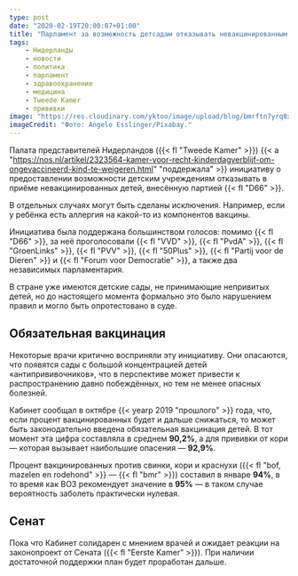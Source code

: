 ```yaml
---
type: post
date: "2020-02-19T20:00:07+01:00"
title: "Парламент за возможность детсадам отказывать невакцинированным детям"
tags:
    - Нидерланды
    - новости
    - политика
    - парламент
    - здравоохранение
    - медицина
    - Tweede Kamer
    - прививки
image: "https://res.cloudinary.com/yktoo/image/upload/blog/bmrftn7yrq8xkb8iinxl.jpg"
imageCredit: "Фото: Angelo Esslinger/Pixabay."
---
```


Палата представителей Нидерландов ({{< fl "Tweede Kamer" >}}) {{< a "https://nos.nl/artikel/2323564-kamer-voor-recht-kinderdagverblijf-om-ongevaccineerd-kind-te-weigeren.html" "поддержала" >}} инициативу о предоставлении возможности детским учреждениям отказывать в приёме невакцинированных детей, внесённую партией {{< fl "D66" >}}.

В отдельных случаях могут быть сделаны исключения. Например, если у ребёнка есть аллергия на какой-то из компонентов вакцины.

<!--more-->

Инициатива была поддержана большинством голосов: помимо {{< fl "D66" >}}, за неё проголосовали {{< fl "VVD" >}}, {{< fl "PvdA" >}}, {{< fl "GroenLinks" >}}, {{< fl "PVV" >}}, {{< fl "50Plus" >}}, {{< fl "Partij voor de Dieren" >}} и {{< fl "Forum voor Democratie" >}}, а также два независимых парламентария.

В стране уже имеются детские сады, не принимающие непривитых детей, но до настоящего момента формально это было нарушением правил и могло быть опротестовано в суде.

## Обязательная вакцинация

Некоторые врачи критично восприняли эту инициативу. Они опасаются, что появятся сады с большой концентрацией детей «антипрививочников», что в перспективе может привести к распространению давно побеждённых, но тем не менее опасных болезней. 

Кабинет сообщал в октябре {{< yearp 2019 "прошлого" >}} года, что, если процент вакцинированных будет и дальше снижаться, то может быть законодательно введена обязательная вакцинация детей. В тот момент эта цифра составляла в среднем **90,2%**, а для прививки от кори — которая вызывает наибольшие опасения — **92,9%**.

Процент вакцинированных против свинки, кори и краснухи ({{< fl "bof, mazelen en rodehond" >}} — {{< fl "bmr" >}}) составил в январе **94%**, в то время как ВОЗ рекомендует значение в **95%** — в таком случае вероятность заболеть практически нулевая.

## Сенат

Пока что Кабинет солидарен с мнением врачей и ожидает реакции на законопроект от Сената ({{< fl "Eerste Kamer" >}}). При наличии достаточной поддержки план будет проработан дальше.